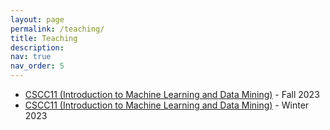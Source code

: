 ```yaml
---
layout: page
permalink: /teaching/
title: Teaching
description: 
nav: true
nav_order: 5
---
```


- [CSCC11 (Introduction to Machine Learning and Data Mining)](https://utsc.calendar.utoronto.ca/course/cscc11h3) - Fall 2023
- [CSCC11 (Introduction to Machine Learning and Data Mining)](https://utsc.calendar.utoronto.ca/course/cscc11h3) - Winter 2023
